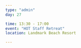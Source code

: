 ```yaml
---
type: "admin"
day: 27

time: 13:30 - 17:00
event: "HOT Staff Retreat"
location: Landmark Beach Resort

---
```


